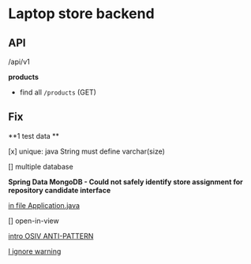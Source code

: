 # Laptop store backend

## API

/api/v1

**products**

-   find all `/products` (GET)

## Fix

**1 test data	**

[x] unique: java String must define varchar(size)

[] multiple database

**Spring Data MongoDB - Could not safely identify store assignment for repository candidate interface**

[in file Application.java](https://www.baeldung.com/spring-multiple-data-modules#3-using-package-based-scoping)

[] open-in-view

[intro OSIV ANTI-PATTERN](https://stackoverflow.com/questions/30549489/what-is-this-spring-jpa-open-in-view-true-property-in-spring-boot)

[I ignore warning](https://backendhance.com/en/blog/2023/open-session-in-view/)
